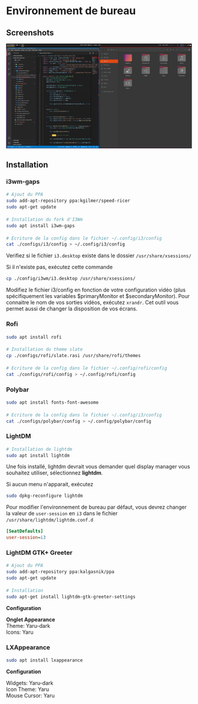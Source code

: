 # Environnement de bureau

## Screenshots
![Image of the ui](./screens/ui.png)


## Installation

### **i3wm-gaps**
```bash
# Ajout du PPA
sudo add-apt-repository ppa:kgilmer/speed-ricer
sudo apt-get update

# Installation du fork d'I3Wm
sudo apt install i3wm-gaps

# Ecriture de la config dans le fichier ~/.config/i3/config
cat ./configs/i3/config > ~/.config/i3/config
```

Verifiez si le fichier `i3.desktop` existe dans le dossier `/usr/share/xsessions/`

Si il n'existe pas, exécutez cette commande
```bash
cp ./config/i3wm/i3.desktop /usr/share/xsessions/
```

Modifiez le fichier i3/config en fonction de votre configuration vidéo (plus spécifiquement les variables $primaryMonitor et $secondaryMonitor). Pour connaitre le nom de vos sorties vidéos, exécutez `xrandr`. Cet outil vous permet aussi de changer la disposition de vos écrans.

### **Rofi**
```bash
sudo apt install rofi

# Installation du theme slate
cp ./configs/rofi/slate.rasi /usr/share/rofi/themes

# Ecriture de la config dans le fichier ~/.config/rofi/config
cat ./configs/rofi/config > ~/.config/rofi/config
```

### **Polybar**
```bash
sudo apt install fonts-font-awesome

# Ecriture de la config dans le fichier ~/.config/i3/config
cat ./configs/polybar/config > ~/.config/polybar/config
```

### **LightDM**
```bash
# Installation de lightdm
sudo apt install lightdm
```

Une fois installé, lightdm devrait vous demander quel display manager vous souhaitez utiliser, sélectionnez **lightdm**.

Si aucun menu n'apparait, exécutez
```bash
sudo dpkg-reconfigure lightdm
```

Pour modifier l'environnement de bureau par défaut, vous devrez changer la valeur de `user-session` en `i3` dans le fichier `/usr/share/lightdm/lightdm.conf.d`
```ini
[SeatDefaults]
user-session=i3
```

### **LightDM GTK+ Greeter**
```bash
# Ajout du PPA
sudo add-apt-repository ppa:kalgasnik/ppa
sudo apt-get update

# Installation
sudo apt-get install lightdm-gtk-greeter-settings
```

**Configuration**

**Onglet Appearance** \
Theme: Yaru-dark \
Icons: Yaru 


### **LXAppearance**
```bash
sudo apt install lxappearance
```

**Configuration**

Widgets: Yaru-dark \
Icon Theme: Yaru \
Mouse Cursor: Yaru